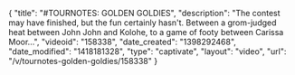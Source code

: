 {
    "title": "#TOURNOTES: GOLDEN GOLDIES",
    "description": "The contest may have finished, but the fun certainly hasn't. Between a grom-judged heat between John John and Kolohe, to a game of footy between Carissa Moor...",
    "videoid": "158338",
    "date_created": "1398292468",
    "date_modified": "1418181328",
    "type": "captivate",
    "layout": "video",
    "url": "\/v\/tournotes-golden-goldies\/158338"
}